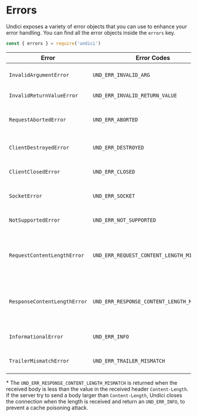 # Errors

Undici exposes a variety of error objects that you can use to enhance your error handling.
You can find all the error objects inside the `errors` key.

```js
const { errors } = require('undici')
```

| Error                        | Error Codes                                | Description                                           |
| -----------------------------|--------------------------------------------|-------------------------------------------------------|
| `InvalidArgumentError`       |  `UND_ERR_INVALID_ARG`                     | passed an invalid argument.                           |
| `InvalidReturnValueError`    |  `UND_ERR_INVALID_RETURN_VALUE`            | returned an invalid value.                            |
| `RequestAbortedError`        |  `UND_ERR_ABORTED`                         | the request has been aborted by the user              |
| `ClientDestroyedError`       |  `UND_ERR_DESTROYED`                       | trying to use a destroyed client.                     |
| `ClientClosedError`          |  `UND_ERR_CLOSED`                          | trying to use a closed client.                        |
| `SocketError`                |  `UND_ERR_SOCKET`                          | there is an error with the socket.                    |
| `NotSupportedError`          |  `UND_ERR_NOT_SUPPORTED`                   | encountered unsupported functionality.                |
| `RequestContentLengthError`  |  `UND_ERR_REQUEST_CONTENT_LENGTH_MISMATCH` | body does not match content-length header in request  |
| `ResponseContentLengthError` |  `UND_ERR_RESPONSE_CONTENT_LENGTH_MISMATCH`| body does not match content-length header in response * |
| `InformationalError`         |  `UND_ERR_INFO`                            | expected error with reason                            |
| `TrailerMismatchError`       |  `UND_ERR_TRAILER_MISMATCH`                | trailers did not match specification                  |

\* The `UND_ERR_RESPONSE_CONTENT_LENGTH_MISMATCH` is returned when the received body is less than the value in the received header `Content-Length`.  
If the server try to send a body larger than `Content-Length`, Undici closes the connection when the length is received and return an `UND_ERR_INFO`, to prevent a cache poisoning attack. 
